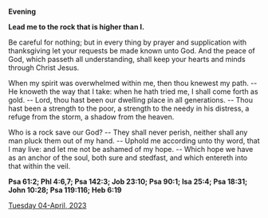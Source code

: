 **Evening**

**Lead me to the rock that is higher than I.**
 
Be careful for nothing; but in every thing by prayer and supplication with thanksgiving let your requests be made known unto God. And the peace of God, which passeth all understanding, shall keep your hearts and minds through Christ Jesus.
 
When my spirit was overwhelmed within me, then thou knewest my path. -- He knoweth the way that I take: when he hath tried me, I shall come forth as gold. -- Lord, thou hast been our dwelling place in all generations. -- Thou hast been a strength to the poor, a strength to the needy in his distress, a refuge from the storm, a shadow from the heaven.
 
Who is a rock save our God? -- They shall never perish, neither shall any man pluck them out of my hand. -- Uphold me according unto thy word, that I may live: and let me not be ashamed of my hope. -- Which hope we have as an anchor of the soul, both sure and stedfast, and which entereth into that within the veil.  

**Psa 61:2; Phl 4:6,7; Psa 142:3; Job 23:10; Psa 90:1; Isa 25:4; Psa 18:31; John 10:28; Psa 119:116; Heb 6:19**

[Tuesday 04-April, 2023](https://t.me/daily_light)
